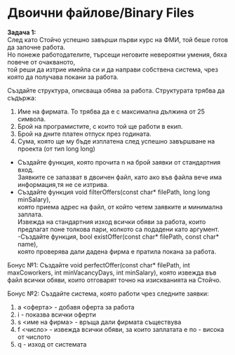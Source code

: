 # Двоични файлове/Binary Files
**Задача 1:**                     
След като Стойчо успешно завърши първи курс на ФМИ, той беше готов да започне работа. <br />
Но понеже работодателите, търсещи неговите невероятни умения, бяха повече от очакваното, <br />
той реши да изтрие имейла си и да направи собствена система, чрез която да получава покани за работа. <br />
     
Създайте структура, описваща обява за работа. Структурата трябва да съдържа: <br />
1. Име на фирмата. То трябва да е с максимална дължина от 25 символа. <br />
2. Брой на програмистите, с които той ще работи в екип. <br />
3. Брой на дните платен отпуск през годината. <br />
4. Сума, която ще му бъде изплатена след успешно завършване на проекта (от тип long long) <br />
    
- Създайте функция, която прочита n на брой заявки от стандартния вход. <br />
Заявките се запазват в двоичен файл, като ако във файла вече има информация,тя не се изтрива. <br />
- Създайте функция void filterOffers(const char* filePath, long long minSalary), <br />
която приема адрес на файл, от който четем заявките и минимална заплата. <br />
Извежда на стандартния изход всички обяви за работа, които предлагат поне толкова пари, колкото са подадени като аргумент. <br />
-Създайте функция, bool existOffer(const char* filePath, const char* name), <br />
която проверява дали дадена фирма е пратила покана за работа.
     
Бонус №1:
Създайте void perfectOffer(const char* filePath, int maxCoworkers, int minVacancyDays, int minSalary),
която извежда във файл всички обяви, които отговарят точно на изискванията на Стойчо.

Бонус №2:
Създайте система, която работи чрез следните заявки:
1. a <оферта> - добавя оферта за работа
2. i - показва всички оферти
3. s <име на фирма> - връща дали фирмата съществува
4. f <число> - извежда всички обяви, за които заплатата е по - висока от
числото
5. q - изход от системата
